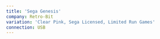 ```yaml
---
title: 'Sega Genesis'
company: Retro-Bit
variation: 'Clear Pink, Sega Licensed, Limited Run Games'
connection: USB
---
```

